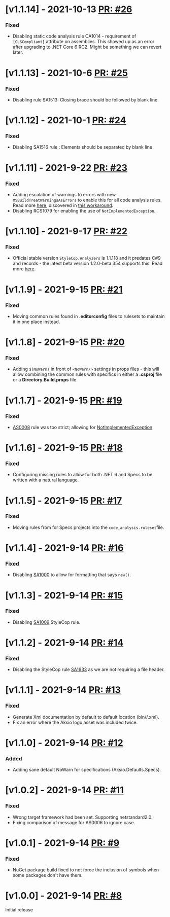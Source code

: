 # [v1.1.14] - 2021-10-13 [PR: #26](https://github.com/aksio-system/Defaults/pull/26)

### Fixed

- Disabling static code analysis rule CA1014 - requirement of `[CLSCompliant]` attribute on assemblies. This showed up as an error after upgrading to .NET Core 6 RC2. Might be something we can revert later.


# [v1.1.13] - 2021-10-6 [PR: #25](https://github.com/aksio-system/Defaults/pull/25)

### Fixed

- Disabling rule SA1513: Closing brace should be followed by blank line.


# [v1.1.12] - 2021-10-1 [PR: #24](https://github.com/aksio-system/Defaults/pull/24)

### Fixed

- Disabling SA1516 rule : Elements should be separated by blank line 


# [v1.1.11] - 2021-9-22 [PR: #23](https://github.com/aksio-system/Defaults/pull/23)

### Fixed

- Adding escalation of warnings to errors with new `MSBuildTreatWarningsAsErrors` to enable this for all code analysis rules. Read more [here](https://github.com/MicrosoftDocs/visualstudio-docs/issues/4660), discovered in [this workaround](https://github.com/dotnet/roslyn/issues/43051#issuecomment-631943470).
- Disabling RCS1079 for enabling the use of `NotImplementedException`.


# [v1.1.10] - 2021-9-17 [PR: #22](https://github.com/aksio-system/Defaults/pull/22)

### Fixed

- Official stable version `StyleCop.Analyzers` is 1.1.118 and it predates C#9 and records - the latest beta version 1.2.0-beta.354 supports this. Read more [here](https://github.com/DotNetAnalyzers/StyleCopAnalyzers/issues/3213).



# [v1.1.9] - 2021-9-15 [PR: #21](https://github.com/aksio-system/Defaults/pull/21)

### Fixed

- Moving common rules found in **.editorconfig** files to rulesets to maintain it in one place instead.



# [v1.1.8] - 2021-9-15 [PR: #20](https://github.com/aksio-system/Defaults/pull/20)

### Fixed

- Adding `$(NoWarn)` in front of `<NoWarn/>` settings in props files - this will allow combining the common rules with specifics in either a **.csproj** file or a **Directory.Build.props** file. 


# [v1.1.7] - 2021-9-15 [PR: #19](https://github.com/aksio-system/Defaults/pull/19)

### Fixed

- [AS0008](./Documentation/CodeAnalysis/Analyzers/AS0008.md) rule was too strict; allowing for [NotImplementedException](https://docs.microsoft.com/en-us/dotnet/api/system.notimplementedexception).


# [v1.1.6] - 2021-9-15 [PR: #18](https://github.com/aksio-system/Defaults/pull/18)

### Fixed

- Configuring missing rules to allow for both .NET 6 and Specs to be written with a natural language.



# [v1.1.5] - 2021-9-15 [PR: #17](https://github.com/aksio-system/Defaults/pull/17)

### Fixed

- Moving rules from <NoWarn/> for Specs projects into the `code_analysis.ruleset`file.



# [v1.1.4] - 2021-9-14 [PR: #16](https://github.com/aksio-system/Defaults/pull/16)

### Fixed

- Disabling [SA1000](https://documentation.help/StyleCop/SA1000.html) to allow for formatting that says `new()`.



# [v1.1.3] - 2021-9-14 [PR: #15](https://github.com/aksio-system/Defaults/pull/15)

### Fixed

- Disabling [SA1009](https://documentation.help/StyleCop/SA1009.html) StyleCop rule.



# [v1.1.2] - 2021-9-14 [PR: #14](https://github.com/aksio-system/Defaults/pull/14)

### Fixed

- Disabling the StyleCop rule [SA1633](https://documentation.help/StyleCop/SA1633.html) as we are not requiring a file header.


# [v1.1.1] - 2021-9-14 [PR: #13](https://github.com/aksio-system/Defaults/pull/13)

### Fixed

- Generate Xml documentation by default to default location (bin/<config>/<assemblyname>.xml).
- Fix an error where the Aksio logo asset was included twice.



# [v1.1.0] - 2021-9-14 [PR: #12](https://github.com/aksio-system/Defaults/pull/12)

### Added

- Adding sane default NoWarn for specifications (Aksio.Defaults.Specs).


# [v1.0.2] - 2021-9-14 [PR: #11](https://github.com/aksio-system/Defaults/pull/11)

### Fixed

- Wrong target framework had been set. Supporting netstandard2.0.
- Fixing comparison of message for AS0006 to ignore case.


# [v1.0.1] - 2021-9-14 [PR: #9](https://github.com/aksio-system/Defaults/pull/9)

### Fixed

- NuGet package build fixed to not force the inclusion of symbols when some packages don't have them.



# [v1.0.0] - 2021-9-14 [PR: #8](https://github.com/aksio-system/Defaults/pull/8)

Initial release

